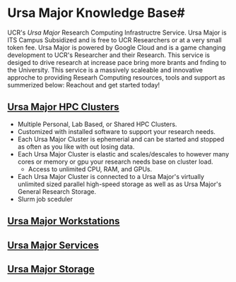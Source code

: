 # Ursa Major Knowledge Base#
UCR's *Ursa Major* Research Computing Infrastructre Service. Ursa Major is ITS Campus Subsidized and is free to UCR Researchers or at a very small token fee. Ursa Major is powered by Google Cloud and is a game changing development to UCR's Researcher and their Research. This service is desiged to drive research at increase pace bring more brants and fnding to the University. This service is a massively scaleable and innovative approche to providing Researh Computing resources, tools and support as summerized below: Reachout and get started today!


## [Ursa Major HPC Clusters](https://github.com/UCR-Research-Computing/Resources-for-your-Research/blob/main/Training_and_Consulting/Campus_Training_Resources/Ursa_Major/How_To_Launch_a_Ursa_Major_Cluster.md) ##
* Multiple Personal, Lab Based, or Shared HPC Clusters.
* Customized with installed software to support your research needs. 
* Each Ursa Major Cluster is ephemerial and can be started and stopped as often as you like with out losing data.
* Each Ursa Major Cluster is elastic and scales/descales to however many cores or memory or gpu your research needs base on cluster load.
    * Access to unlimited CPU, RAM, and GPUs.
* Each Ursa Major Cluster is connected to a Ursa Major's virtually unlimited sized parallel high-speed storage as well as as Ursa Major's General Research Storage.
* Slurm job sceduler

## [Ursa Major Workstations]() ##
## [Ursa Major Services]() ##
## [Ursa Major Storage]() ##


